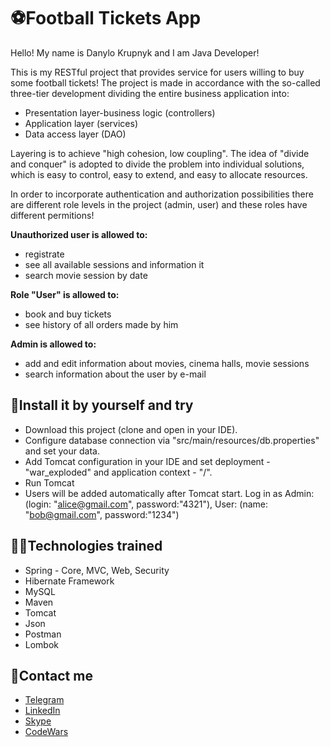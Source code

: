# ⚽Football Tickets App

Hello! My name is Danylo Krupnyk and I am Java Developer! 

This is my RESTful project that provides service for users willing to buy some football tickets!
The project is made in accordance with the so-called three-tier development dividing the entire business application into:
- Presentation layer-business logic (controllers)
- Application layer (services)
- Data access layer (DAO)

Layering is to achieve "high cohesion, low coupling". The idea of "divide and conquer" is adopted to divide the problem into individual solutions, which is easy to control, easy to extend, and easy to allocate resources. 

In order to incorporate authentication and authorization possibilities there are different role levels in the project (admin, user) and these roles have different permitions! 

**Unauthorized user is allowed to:**
- registrate
- see all available sessions and information it
- search movie session by date

**Role "User" is allowed to:**
- book and buy tickets
- see history of all orders made by him

**Admin is allowed to:**
- add and edit information about movies, cinema halls, movie sessions
- search information about the user by e-mail

## 🔧Install it by yourself and try
- Download this project (clone and open in your IDE).
- Configure database connection via "src/main/resources/db.properties" and set your data.
- Add Tomcat configuration in your IDE and set deployment - "war_exploded" and application context - "/".
- Run Tomcat
- Users will be added automatically after Tomcat start. Log in as Admin: (login: "alice@gmail.com", password:"4321"), User: (name: "bob@gmail.com", password:"1234")

## 👨‍💻Technologies trained
- Spring - Core, MVC, Web, Security
- Hibernate Framework
- MySQL
- Maven
- Tomcat
- Json
- Postman
- Lombok

## 📝Contact me
- [Telegram](https://t.me/DKrupnyk)
- [LinkedIn](http://www.linkedin.com/in/danyloKrupnyk)
- [Skype](https://join.skype.com/invite/IX5MwBVFkWTg)
- [CodeWars](https://www.codewars.com/users/Danylo24)
